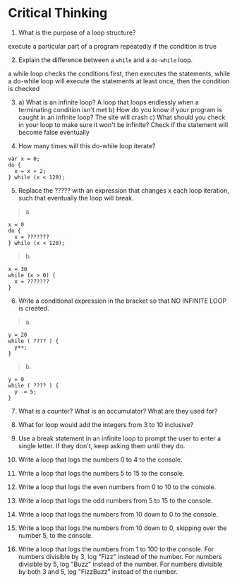 # Critical Thinking

1. What is the purpose of a loop structure?

execute a particular part of a program repeatedly if the condition is true

2. Explain the difference between a `while` and a `do-while` loop.

a while loop checks the conditions first, then executes the statements, while a do-while loop will execute the statements at least once, then the condition is checked

3.  a) What is an infinite loop?
    A loop that loops endlessly when a terminating condition isn't met
    b) How do you know if your program is caught in an infinite loop?
    The site will crash
    c) What should you check in your loop to make sure it won't be infinite?
    Check if the statement will become false eventually

4.  How many times will this do-while loop iterate?

```
var x = 0;
do {
  x = x + 2;
} while (x < 120);
```

5. Replace the ????? with an expression that changes x each loop iteration, such that eventually the loop will break.

> a.

```
x = 0
do {
  x = ???????
} while (x < 120);
```

> b.

```
x = 30
while (x > 0) {
  x = ???????
}
```

6. Write a conditional expression in the bracket so that NO INFINITE LOOP is created.

> a.

```
y = 20
while ( ???? ) {
  y++;
}
```

> b.

```
y = 0
while ( ???? ) {
  y -= 5;
}
```

7. What is a counter? What is an accumulator? What are they used for?

8. What for loop would add the integers from 3 to 10 inclusive?

9. Use a break statement in an infinite loop to prompt the user to enter a single letter. If they don't, keep asking them until they do.

10. Write a loop that logs the numbers 0 to 4 to the console.

11. Write a loop that logs the numbers 5 to 15 to the console.

12. Write a loop that logs the even numbers from 0 to 10 to the console.

13. Write a loop that logs the odd numbers from 5 to 15 to the console.

14. Write a loop that logs the numbers from 10 down to 0 to the console.

15. Write a loop that logs the numbers from 10 down to 0, skipping over the number 5, to the console.

16. Write a loop that logs the numbers from 1 to 100 to the console. For numbers divisible by 3, log "Fizz" instead of the number. For numbers divisible by 5, log "Buzz" instead of the number. For numbers divisible by both 3 and 5, log "FizzBuzz" instead of the number.
